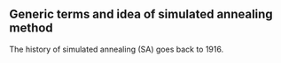 ## Generic terms and idea of simulated annealing method

The history of simulated annealing (SA) goes back to 1916.

